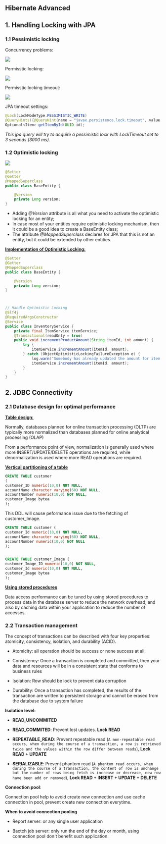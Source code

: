 ## Hibernate Advanced

## 1. Handling Locking with JPA

### 1.1 Pessimistic locking

Concurrency problems:

![](./img/hibernate/hibernate-1.png)

Permisstic locking:

![](./img/hibernate/hibernate-2.png)

Permisstic locking timeout:

![](./img/hibernate/hibernate-3.png)

JPA timeout settings:

```java
@Lock(LockModeType.PESSIMISTIC_WRITE)
@QueryHints({@QueryHint(name = "javax.persistence.lock.timeout", value = "3000")})
Optional<Item> getItemById(UUID id);
```

*This jpa query will try to acquire a pessimistic lock with LockTimeout set to 3 seconds (3000 ms).*

### 1.2 Optimistic locking

![](./img/hibernate/hibernate-4.png)

```java
@Setter
@Getter
@MappedSuperclass
public class BaseEntity {

    @Version
    private Long version;
}
```

- Adding *@Version* attribute is all what you need to activate the optimistic locking for an entity;
- In case most of your entities require optimistic locking mechanism, then it could be a good idea to create a BaseEntity class;
- The attribute *@MappedSuperclass* declares for JPA that this is not an entity, but it could be extended by other entities.

**<u>Implementation of Optimistic Locking:</u>**

```java
@Setter
@Getter
@MappedSuperclass
public class BaseEntity {

    @Version
    private Long version;
} 



// Handle Optimistic Locking
@Slf4j
@RequiredArgsConstructor
@Service
public class InventoryService {
    private final ItemService itemService;
    @Transactional(readOnly = true)
    public void incrementProductAmount(String itemId, int amount) {
        try {
            itemService.incrementAmount(itemId, amount);
        } catch (ObjectOptimisticLockingFailureException e) {
            log.warn("Somebody has already updated the amount for item:{} in concurrent transaction. Will try again...", itemId);
            itemService.incrementAmount(itemId, amount);
        }
    }
}
```

## 2. JDBC Connectivity

### 2.1 Database design for optimal performance

**<u>Table design:</u>**

Normally, databases planned for online transaction processing (OLTP) are typically more normalized than databases planned for online analytical processing (OLAP)

From a performance point of view, normalization is generally used where more INSERT/UPDATE/DELETE operations are required, while denormalization is used where more READ operations are required.

**<u>Vertical partitioning of a table</u>**

```sql
CREATE TABLE customer
(
customer_ID numeric(10,0) NOT NULL,
accountName character varying(60) NOT NULL,
accountNumber numeric(10,0) NOT NULL,
customer_Image bytea
);
```

This DDL will cause peformance issue due to the fetching of customer_Image.

```sql
CREATE TABLE customer (
customer_Id numeric(10,0) NOT NULL,
accountName character varying(60) NOT NULL,
accountNumber numeric(10,0) NOT NULL
); 


CREATE TABLE customer_Image (
customer_Image_ID numeric(10,0) NOT NULL,
customer_Id numeric(10,0) NOT NULL,
customer_Image bytea
);
```

**<u>Using stored procedures</u>**

Data access performance can be tuned by using stored procedures to process data in the database server to reduce the network overhead, and also by caching data within your application to reduce the number of accesses.

### 2.2 Transaction management

The concept of transactions can be described with four key properties: atomicity, consistency, isolation, and durability (ACID).

- Atomicity: all operation should be success or none success at all.

- Consistency: Once a transaction is completed and committed, then your data and resources will be in a consistent state that conforms to business rules

- Isolation: Row should be lock to prevent data corruption

- Durability: Once a transaction has completed, the results of the transaction are written to persistent storage and cannot be erased from the database due to system failure

**Isolation level:**

- **READ_UNCOMMITED**

- **READ_COMMITED**: Prevent lost updates. **Lock READ**

- **REPEATABLE_READ**: Prevent repeatable read (`A non-repeatable read occurs, when during the course of a transaction, a row is retrieved twice and the values within the row differ between reads`), **Lock READ + UPDATE**

- **SERIALIZABLE**: Prevent phantom read (`A phantom read occurs, when during the course of a transaction, the content of row is unchange but the number of rows being fetch is increase or decrease, new row have been add or removed`), **Lock READ + INSERT + UPDATE + DELETE**

**Connection pool**:

Connection pool help to avoid create new connection and use cache connection in pool, prevent create new connection everytime.

**When to avoid connection pooling**

- Report server: or any single user application

- Bactch job server: only run the end of the day or month, using connection pool don't benefit such application.
